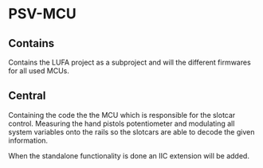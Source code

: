 # PSV-MCU
## Contains
Contains the LUFA project as a subproject and will the different firmwares for all used MCUs.

## Central
Containing the code the the MCU which is responsible for the slotcar control.
Measuring the hand pistols potentiometer and modulating all system variables onto the rails so the slotcars are able to decode the given information. 

When the standalone functionality is done an IIC extension will be added.
